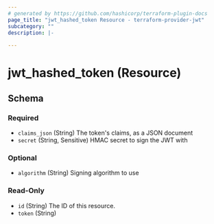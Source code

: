 ```yaml
---
# generated by https://github.com/hashicorp/terraform-plugin-docs
page_title: "jwt_hashed_token Resource - terraform-provider-jwt"
subcategory: ""
description: |-
  
---
```


# jwt_hashed_token (Resource)





<!-- schema generated by tfplugindocs -->
## Schema

### Required

- `claims_json` (String) The token's claims, as a JSON document
- `secret` (String, Sensitive) HMAC secret to sign the JWT with

### Optional

- `algorithm` (String) Signing algorithm to use

### Read-Only

- `id` (String) The ID of this resource.
- `token` (String)



